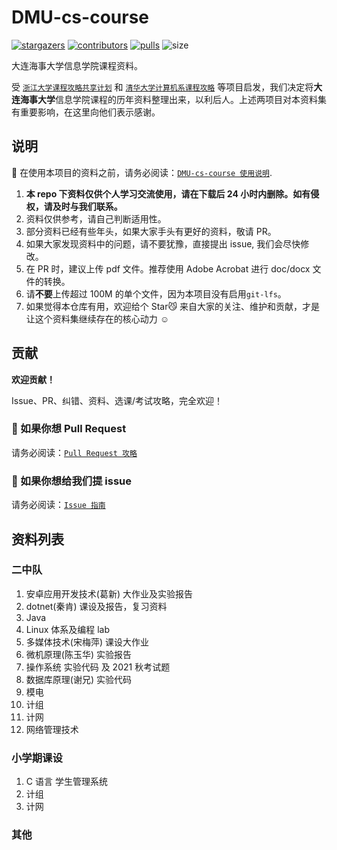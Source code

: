 # DMU-cs-course

[![stargazers](https://img.shields.io/github/stars/Chi-Kai/DMU-cs-course.svg?style=for-the-badge)](https://github.com/Chi-Kai/DMU-cs-course/stargazers)
[![contributors](https://img.shields.io/github/forks/Chi-Kai/DMU-cs-course.svg?style=for-the-badge)](https://github.com/Chi-Kai/DMU-cs-course/network/members)
[![pulls](https://img.shields.io/github/issues-pr-closed-raw/Chi-Kai/DMU-cs-course.svg?style=for-the-badge)](https://github.com/Chi-Kai/DMU-cs-course/pulls)
![size](https://img.shields.io/github/repo-size/Chi-Kai/DMU-cs-course.svg?style=for-the-badge)

大连海事大学信息学院课程资料。

受 [`浙江大学课程攻略共享计划`](https://github.com/QSCTech/zju-icicles) 和 [`清华大学计算机系课程攻略`](https://github.com/Trinkle23897/THU-CST-Cracker) 等项目启发，我们决定将**大连海事大学**信息学院课程的历年资料整理出来，以利后人。上述两项目对本资料集有重要影响，在这里向他们表示感谢。

## 说明

📍 在使用本项目的资料之前，请务必阅读：[`DMU-cs-course 使用说明`](https://njuptfreeexams.github.io/UserGuide.html).

1. **本 repo 下资料仅供个人学习交流使用，请在下载后 24 小时内删除。如有侵权，请及时与我们联系。**
2. 资料仅供参考，请自己判断适用性。
3. 部分资料已经有些年头，如果大家手头有更好的资料，敬请 PR。
4. 如果大家发现资料中的问题，请不要犹豫，直接提出 issue, 我们会尽快修改。
5. 在 PR 时，建议上传 pdf 文件。推荐使用 Adobe Acrobat 进行 doc/docx 文件的转换。
6. 请**不要**上传超过 100M 的单个文件，因为本项目没有启用`git-lfs`。
7. 如果觉得本仓库有用，欢迎给个 Star😼 来自大家的关注、维护和贡献，才是让这个资料集继续存在的核心动力 ☺️

## 贡献

**欢迎贡献！**

Issue、PR、纠错、资料、选课/考试攻略，完全欢迎！

### 📌 如果你想 Pull Request

请务必阅读：[`Pull Request 攻略`](https://njuptfreeexams.github.io/UploadGuide.html)

### 📌 如果你想给我们提 issue

请务必阅读：[`Issue 指南`](https://njuptfreeexams.github.io/IssueGuide.html)

## 资料列表

### 二中队

1. 安卓应用开发技术(葛新) 大作业及实验报告
2. dotnet(秦肯) 课设及报告，复习资料
3. Java
4. Linux 体系及编程 lab
5. 多媒体技术(宋梅萍) 课设大作业
6. 微机原理(陈玉华) 实验报告
7. 操作系统 实验代码 及 2021 秋考试题
8. 数据库原理(谢兄) 实验代码
9. 模电
10. 计组
11. 计网
12. 网络管理技术

### 小学期课设

1. C 语言 学生管理系统
2. 计组
3. 计网

### 其他
